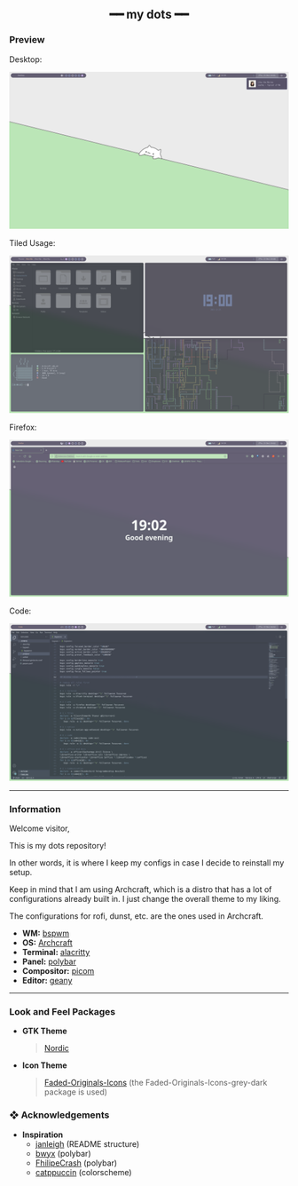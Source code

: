 <h2 align="center"> ━━  my dots  ━━ </h2>


<!-- Preview -->
###  Preview


Desktop:
<p align="center">
  <img src="screenshots/1_desktop.png"> 
</p>

Tiled Usage:
<p align="center"> 
 <img src="screenshots/2_tiling.png">
</p>

Firefox:
<p align="center">
  <img src="screenshots/3_firefox.png">
</p>

Code:
<p align="center">
  <img src="screenshots/4_code.png">
</p>

---


<!-- INFORMATION -->
###  Information

   Welcome visitor,
   
   This is my dots repository!
   
   In other words, it is where I keep my configs in case I decide to reinstall my setup.
   
   Keep in mind that I am using Archcraft, which is a distro that has a lot of configurations already built in. I just change the overall theme to my liking.
   
   The configurations for rofi, dunst, etc. are the ones used in Archcraft.

   - **WM:** [bspwm](https://github.com/baskerville/bspwm)
   - **OS:** [Archcraft](https://archcraft.io/)
   - **Terminal:** [alacritty](https://github.com/alacritty/alacritty)
   - **Panel:** [polybar](https://github.com/polybar/polybar/)
   - **Compositor:** [picom](https://github.com/yshui/picom)
   - **Editor:** [geany](https://www.geany.org/)
   
---

###  Look and Feel Packages

   - **GTK Theme**
      > [Nordic](https://www.gnome-look.org/p/1267246/)

   - **Icon Theme**
      > [Faded-Originals-Icons](https://www.gnome-look.org/p/1437064) (the Faded-Originals-Icons-grey-dark package is used)

### ❖ Acknowledgements

   - **Inspiration**
      - [janleigh](https://github.com/janleigh/dotfiles) (README structure)
      - [bwyx](https://github.com/bwyx/dotfiles) (polybar)
      - [FhilipeCrash](https://github.com/FhilipeCrash/Dotfiles) (polybar)
      - [catppuccin](https://github.com/catppuccin/catppuccin) (colorscheme)
